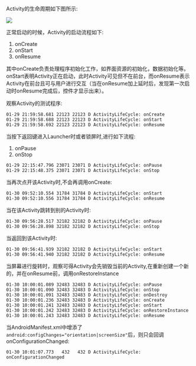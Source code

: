 Activity的生命周期如下图所示:

![](https://timgsa.baidu.com/timg?image&quality=80&size=b9999_10000&sec=1549379239&di=692c7cea8c98c125d693e22225901fb4&imgtype=jpg&er=1&src=http%3A%2F%2Fs11.sinaimg.cn%2Fmiddle%2F70677d11g9f81ed63ba6a%26amp%3B690)

正常启动的时候，Activity的启动流程如下:

1. onCreate
2. onStart
3. onResume

其中onCreate负责处理程序初始化工作，如界面资源的初始化，数据初始化等。onStart表明Activity正在启动，此时Activity可见但不在前台，而onResume表示Activity在前台且可与用户进行交互（当在onResume加上延时后，发现第一次启动时onResume完成后，控件才显示出来）。


观察Activity的测试程序:
```
01-29 21:59:58.681 22123 22123 D ActivityLifeCycle: onCreate
01-29 21:59:58.688 22123 22123 D ActivityLifeCycle: onStart
01-29 21:59:58.692 22123 22123 D ActivityLifeCycle: onResume
```

当按下返回键进入Launcher时或者锁屏时,进行如下流程:

1. onPause
2. onStop

```
01-29 22:15:47.796 23071 23071 D ActivityLifeCycle: onPause
01-29 22:15:48.375 23071 23071 D ActivityLifeCycle: onStop
```

当再次点开该Activity时,不会再调用onCreate:

```
01-30 09:52:10.554 31784 31784 D ActivityLifeCycle: onStart
01-30 09:52:10.556 31784 31784 D ActivityLifeCycle: onResume
```

当在该Activity跳转到别的Activity时:

```
01-30 09:56:28.517 32182 32182 D ActivityLifeCycle: onPause
01-30 09:56:28.898 32182 32182 D ActivityLifeCycle: onStop
```

当返回到该Activity时:

```
01-30 09:56:41.939 32182 32182 D ActivityLifeCycle: onStart
01-30 09:56:41.940 32182 32182 D ActivityLifeCycle: onResume
```


当屏幕进行旋转时，观察可得Activity会先销毁当前的Activity,在重新创建一个新的，并在onResume前，调用onRestoreInstance

```
01-30 10:00:01.089 32483 32483 D ActivityLifeCycle: onPause
01-30 10:00:01.090 32483 32483 D ActivityLifeCycle: onStop
01-30 10:00:01.091 32483 32483 D ActivityLifeCycle: onDestroy
01-30 10:00:01.236 32483 32483 D ActivityLifeCycle: onCreate
01-30 10:00:01.241 32483 32483 D ActivityLifeCycle: onStart
01-30 10:00:01.242 32483 32483 D ActivityLifeCycle: onRestoreInstance
01-30 10:00:01.243 32483 32483 D ActivityLifeCycle: onResume
```

当AndroidManifest.xml中增添了`android:configChanges="orientation|screenSize"`后，则只会回调onConfigurationChanged:


```
01-30 10:01:07.773   432   432 D ActivityLifeCycle: onConfigurationChanged
```
